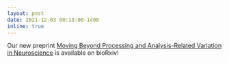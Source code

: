 ```yaml
---
layout: post
date: 2021-12-03 00:13:00-1400
inline: true
---
```


Our new preprint [Moving Beyond Processing and Analysis-Related Variation in Neuroscience](https://www.biorxiv.org/content/10.1101/2021.12.01.470790v3) is available on bioRxiv!